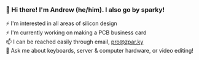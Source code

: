 ### 👋 Hi there! I'm Andrew (he/him). I also go by sparky!

⚡ I'm interested in all areas of silicon design  
⚡ I'm currently working on making a PCB business card  
📫 I can be reached easily through email, pro@zpar.ky  
💬 Ask me about keyboards, server & computer hardware, or video editing!  
